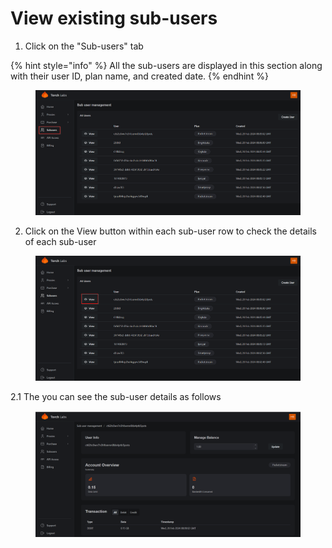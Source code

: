# View existing sub-users

1. Click on the "Sub-users" tab&#x20;

{% hint style="info" %}
All the sub-users are displayed in this section along with their user ID, plan name, and created date.
{% endhint %}

<figure><img src="../.gitbook/assets/2024-02-28 14_05_57-Sub users.png" alt=""><figcaption></figcaption></figure>

2. Click on the View button within each sub-user row to check the details of each sub-user

<figure><img src="../.gitbook/assets/d (3).png" alt=""><figcaption></figcaption></figure>

2.1 The you can see the sub-user details as follows

<figure><img src="../.gitbook/assets/2024-02-28 14_07_32-Subuser - ct62tc0wn7n3hfoemn0bb4ptb5pots.png" alt=""><figcaption></figcaption></figure>
